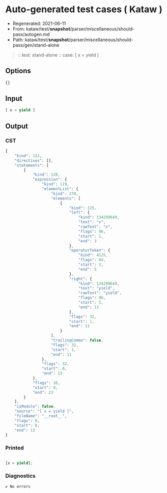# Auto-generated test cases ( Kataw )
- Regenerated: 2021-06-11
- From: kataw/test/__snapshot__/parser/miscellaneous/should-pass/autogen.md
- Path: kataw/test/__snapshot__/parser/miscellaneous/should-pass/gen/stand-alone
> :: test: stand-alone
> :: case: [ x = yield ]
## Options

`````js
{}
`````
## Input

`````js
[ x = yield ]
`````
## Output

### CST

```javascript
{
    "kind": 122,
    "directives": [],
    "statements": [
        {
            "kind": 120,
            "expression": {
                "kind": 119,
                "elementList": {
                    "kind": 270,
                    "elements": [
                        {
                            "kind": 125,
                            "left": {
                                "kind": 134299649,
                                "text": "x",
                                "rawText": "x",
                                "flags": 96,
                                "start": 1,
                                "end": 3
                            },
                            "operatorToken": {
                                "kind": 4125,
                                "flags": 64,
                                "start": 3,
                                "end": 5
                            },
                            "right": {
                                "kind": 134299649,
                                "text": "yield",
                                "rawText": "yield",
                                "flags": 96,
                                "start": 5,
                                "end": 11
                            },
                            "flags": 32,
                            "start": 1,
                            "end": 11
                        }
                    ],
                    "trailingComma": false,
                    "flags": 32,
                    "start": 1,
                    "end": 11
                },
                "flags": 32,
                "start": 0,
                "end": 13
            },
            "flags": 16,
            "start": 0,
            "end": 13
        }
    ],
    "isModule": false,
    "source": "[ x = yield ]",
    "fileName": "__root__",
    "flags": 0,
    "start": 0,
    "end": 13
}
```

### Printed

```javascript

[x = yield];
```

### Diagnostics

```javascript
✔ No errors
```

